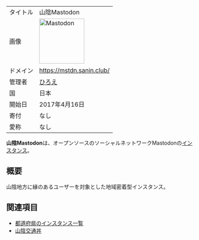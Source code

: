 <div>

|          |                                                                                                                                                                                                                                                                                                        |
|----------|--------------------------------------------------------------------------------------------------------------------------------------------------------------------------------------------------------------------------------------------------------------------------------------------------------|
| タイトル | 山陰Mastodon                                                                                                                                                                                                                                                                                           |
| 画像     | [<img src="/images/thumb/0/00/Mastodon_logo.png/120px-Mastodon_logo.png" srcset="/images/thumb/0/00/Mastodon_logo.png/180px-Mastodon_logo.png 1.5x, /images/0/00/Mastodon_logo.png 2x" width="120" height="120" alt="Mastodon" />](/%E3%83%95%E3%82%A1%E3%82%A4%E3%83%AB:Mastodon_logo.png "Mastodon") |
| ドメイン | <a href="https://mstdn.sanin.club/" rel="nofollow">https://mstdn.sanin.club/</a>                                                                                                                                                                                                                       |
| 管理者   | <a href="https://mstdn.sanin.club/@hiroe_orz17" rel="nofollow">ひろえ</a>                                                                                                                                                                                                                              |
| 国       | 日本                                                                                                                                                                                                                                                                                                   |
| 開始日   | 2017年4月16日                                                                                                                                                                                                                                                                                          |
| 寄付     | なし                                                                                                                                                                                                                                                                                                   |
| 愛称     | なし                                                                                                                                                                                                                                                                                                   |

**山陰Mastodon**は、オープンソースのソーシャルネットワークMastodonの[インスタンス](/%E3%82%A4%E3%83%B3%E3%82%B9%E3%82%BF%E3%83%B3%E3%82%B9 "インスタンス")。

## 概要

山陰地方に縁のあるユーザーを対象とした地域密着型インスタンス。

## 関連項目

-   [都道府県のインスタンス一覧](/%E9%83%BD%E9%81%93%E5%BA%9C%E7%9C%8C%E3%81%AE%E3%82%A4%E3%83%B3%E3%82%B9%E3%82%BF%E3%83%B3%E3%82%B9%E4%B8%80%E8%A6%A7 "都道府県のインスタンス一覧")
-   [山陰交通丼](/%E5%B1%B1%E9%99%B0%E4%BA%A4%E9%80%9A%E4%B8%BC "山陰交通丼")

</div>
